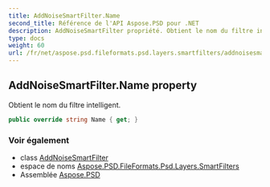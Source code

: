 ```yaml
---
title: AddNoiseSmartFilter.Name
second_title: Référence de l'API Aspose.PSD pour .NET
description: AddNoiseSmartFilter propriété. Obtient le nom du filtre intelligent.
type: docs
weight: 60
url: /fr/net/aspose.psd.fileformats.psd.layers.smartfilters/addnoisesmartfilter/name/
---
```

## AddNoiseSmartFilter.Name property

Obtient le nom du filtre intelligent.

```csharp
public override string Name { get; }
```

### Voir également

* class [AddNoiseSmartFilter](../)
* espace de noms [Aspose.PSD.FileFormats.Psd.Layers.SmartFilters](../../addnoisesmartfilter/)
* Assemblée [Aspose.PSD](../../../)


